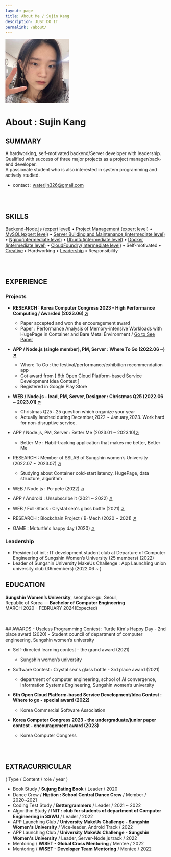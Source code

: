 ```yaml
---
layout: page
title: About Me / Sujin Kang
description: JUST DO IT
permalink: /about/
---
```


<img class="img-rounded" src="/assets/img/uploads/profile.jpg" alt="Sujin Kang" width="200">

# About : Sujin Kang

## SUMMARY
A hardworking, self-motivated backend/Server developer with leadership.<br/>
Qualified with success of three major projects as a project manager/back-end developer.<br/>
A passionate student who is also interested in system programming and actively studied.<br/>
- contact : waterjin326@gmail.com

<br/>
<br/>

## SKILLS
<a href="https://waterjin6.github.io/tags/#node-js">Backend-Node.js (expert level)</a> • <a href ="https://waterjin6.github.io/tags/#pm">Project Management (expert level)</a> • <a href = "https://waterjin6.github.io/tags/#mysql">MySQL(expert level)</a> • <a href = "https://waterjin6.github.io/tags/#server">Server Building
and Maintenance (intermediate level)</a> • <a href = "https://waterjin6.github.io/tags/#nginx">Nginx(intermediate level)</a> • <a href = "https://waterjin6.github.io/tags/#ubuntu">Ubuntu(intermediate level)</a> • <a href = "https://waterjin6.github.io/tags/#docker">Docker
(intermediate level)</a> • <a href ="https://waterjin6.github.io/tags/#cloudfoundry">CloudFoundry(intermediate level)</a> • Self-motivated • <a href ="https://waterjin6.github.io/tags/#creative">Creative</a> • Hardworking • <a href="https://waterjin6.github.io/tags/#leadership">Leadership</a> • Responsibility

<br/>
<br/>


## EXPERIENCE
### Projects
- <b>RESEARCH : Korea Computer Congress 2023 - High Performance Computing / Awarded (2023.06) <a href = "https://waterjin6.github.io/2023-kcc/">↗️</a></b>
    - Paper accepted and won the encouragement award
    - Paper : Performance Analysis of Memory-intensive Workloads with HugePage in Container and Bare Metal
Environment / [Go to See Paper](https://drive.google.com/file/d/1exO50qzyZDu2Sp3R6gecf3kLRS-uvOS5/view?usp=sharing)

- <b>APP / Node.js (single member), PM, Server : Where To Go (2022.06 ~) <a href = "https://waterjin6.github.io/where-to-go/">↗️</a></b>
    - Where To Go : the festival/performance/exhibition recommendation app
    - Got award from [ 6th Open Cloud Platform-based Service Development Idea Contest ]
    - Registered in Google Play Store

- <b>WEB / Node.js - lead, PM, Server, Designer : Christmas Q25 (2022.06 ~ 2023.01) <a href = "https://waterjin6.github.io/christmas-q-25/">↗️</a></b>
    - Christmas Q25 : 25 question which organize your year
    - Actually lanched during December,2022 ~ January,2023. Work hard for non-disruptive service.

- APP / Node.js, PM, Server : Better Me (2023.01 ~ 2023.10)<a href = "https://waterjin6.github.io/better-me/">↗️</a>
    - Better Me : Habit-tracking application that makes me better, Better Me

- RESEARCH : Member of SSLAB of Sungshin women’s University (2022.07 ~ 2023.07) <a href = "https://waterjin6.github.io/tags/#sslab">↗️</a>
    - Studying about Container cold-start latency, HugePage, data structure, algorithm

- WEB / Node.js : Po-pete (2022) <a href = "https://waterjin6.github.io/po-pete/">↗️</a>

- APP / Android : Unsubscribe it (2021 ~ 2022) <a href = "https://waterjin6.github.io/haejihae/">↗️</a>

- WEB / Full-Stack : Crystal sea's glass bottle (2021) <a href = "https://waterjin6.github.io/crystal-sea-s-glass-bottle/">↗️</a>

- RESEARCH : Blockchain Project / B-Mech (2020 ~ 2021) <a href = "https://waterjin6.github.io/b-mech/">↗️</a>

- GAME : Mr.turtle's happy day (2020) <a href = "https://waterjin6.github.io/turtle-kim/">↗️</a>


### Leadership
- President of init : IT development student club at Departure of Computer Engineering of Sungshin Women’s University (25 members) (2022)
- Leader of Sungshin University MakeUs Challenge : App Launching union university club (36members) (2022.06 ~ )

## EDUCATION
__Sungshin Women’s University__, seongbuk-gu, Seoul,<br/> 
Republic of Korea  — __Bachelor of Computer Engineering__<br/>
MARCH 2020  - FEBRUARY 2024(Expected)<br/>


<br/>
<br/>
## AWARDS
- Useless Programming Contest : Turtle Kim's Happy Day - 2nd place award (2020)
    - Student council of department of computer engineering,  Sungshin women’s university

- Self-directed learning contest - the grand award (2021)
    - Sungshin women’s university

- Software Contest : Crystal sea's glass bottle - 3rd place award (2021)
    - department of computer engineering, school of AI convergence, Information Systems Engineering,
Sungshin women’s university

- <b>6th Open Cloud Platform-based Service Development/Idea Contest : Where to go - special award (2022)</b>
    - Korea Commercial Software Association

- <b>Korea Computer Congress 2023 - the undergraduate/junior paper contest - encouragement award (2023)</b>
    - Korea Computer Congress

<br/>
<br/>

## EXTRACURRICULAR
( Type / Content / role / year ) 
- Book Study / __Sujung Eating Book__ / Leader / 2020 
- Dance Crew / __Hiption : School Central Dance Crew__ / Member / 2020~2021 
- Coding Test Study / __Bettergrammers__ / Leader / 2021 ~ 2022 
- Algorithm Study / __INIT : club for students of department of Computer Engineering in SSWU__ / Leader / 2022 
- APP Launching Club / __University MakeUs Challenge - Sungshin Women's University__ / Vice-leader, Android Track / 2022 
- APP Launching Club / __University MakeUs Challenge - Sungshin Women's University__ / Leader, Server-Node.js track / 2022
- Mentoring / __WISET - Global Cross Mentoring__ / Mentee / 2022
- Mentoring / __WISET - Developer Team Mentoring__ / Mentee / 2022